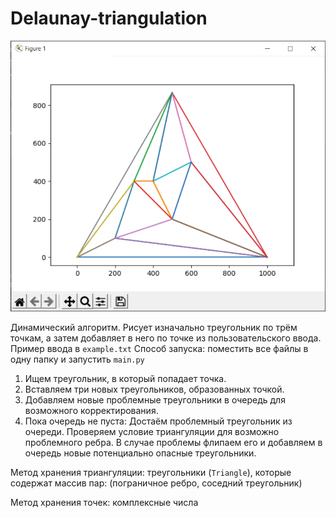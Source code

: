 # Delaunay-triangulation

![alt text](https://github.com/Maksim787/Delaunay-triangulation/blob/main/Screenshot.png)

Динамический алгоритм. Рисует изначально треугольник по трём точкам, а затем добавляет в него по точке из пользовательского ввода.
Пример ввода в ```example.txt```
Способ запуска: поместить все файлы в одну папку и запустить ```main.py```

1. Ищем треугольник, в который попадает точка.
2. Вставляем три новых треугольников, образованных точкой.
3. Добавляем новые проблемные треугольники в очередь для возможного корректирования.
4. Пока очередь не пуста: Достаём проблемный треугольник из очереди. Проверяем условие триангуляции для возможно проблемного ребра. В случае проблемы флипаем его и добавляем в очередь новые потенциально опасные треугольники.

Метод хранения триангуляции: треугольники (```Triangle```), которые содержат массив пар: (пограничное ребро, соседний треугольник)

Метод хранения точек: комплексные числа
